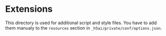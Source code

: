 # Extensions

This directory is used for additional script and style files. You have to add
them manualy to the `resources` section in `_h5ai/private/conf/options.json`.
